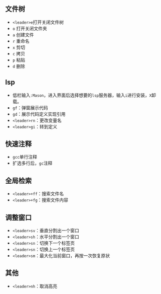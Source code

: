 ## 文件树

- `<leader>e`打开关闭文件树
- `o` 打开关闭文件夹
- `a` 创建文件
- `r` 重命名
- `x` 剪切
- `c` 拷贝
- `p` 粘贴
- `d` 删除

## lsp

- 低栏输入`:Mason`，进入界面后选择想要的`lsp`服务器，输入`i`进行安装，`X`卸载。
- `gf`：弹窗展示代码
- `gd`：展示代码定义实现引用
- `<leader>rn`：更改变量名
- `<leader>gi`：转到定义

## 快速注释

- `gcc`单行注释
- 扩选多行后，`gc`注释

## 全局检索

- `<leader>+ff`：搜索文件名
- `<leader>+fg`：搜索文件内容

## 调整窗口

- `<leader>sv`：垂直分割出一个窗口
- `<leader>sh`：水平分割出一个窗口
- `<leader>sn`：切换下一个标签页
- `<leader>sn`：切换上一个标签页
- `<leader>sm`：最大化当前窗口，再按一次恢复原状



## 其他

- `<leader>nh`：取消高亮



